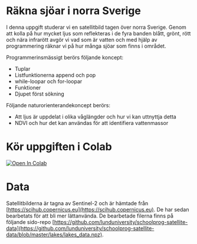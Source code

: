 # Räkna sjöar i norra Sverige

I denna uppgift studerar vi en satellitbild tagen över norra Sverige. Genom att kolla på hur mycket ljus som reflekteras i de fyra banden blått, grönt, rött och nära infrarött avgör vi vad som är vatten och med hjälp av programmering räknar vi på hur många sjöar som finns i området.

Programmerinsmässigt berörs följande koncept:
  - Tuplar
  - Listfunktionerna append och pop
  - while-loopar och for-loopar
  - Funktioner
  - Djupet först sökning

Följande naturorienterandekoncept berörs:
  - Att ljus är uppdelat i olika våglängder och hur vi kan uttnyttja detta
  - NDVI och hur det kan användas för att identifiera vattenmassor

# Kör uppgiften i Colab

[![Open In Colab](https://colab.research.google.com/assets/colab-badge.svg)](https://colab.research.google.com/github/lunduniversity/schoolprog-satellite/blob/master/exercises/lakes/rakna_sjoar.ipynb)

# Data

Satellitbilderna är tagna av Sentinel-2 och är hämtade från [https://scihub.copernicus.eu](https://scihub.copernicus.eu). De har sedan bearbetats för att bli mer lättanvända. De bearbetade filerna finns på följande sido-repo [https://github.com/lunduniversity/schoolprog-satellite-data](https://github.com/lunduniversity/schoolprog-satellite-data/blob/master/lakes/lakes_data.npz).
